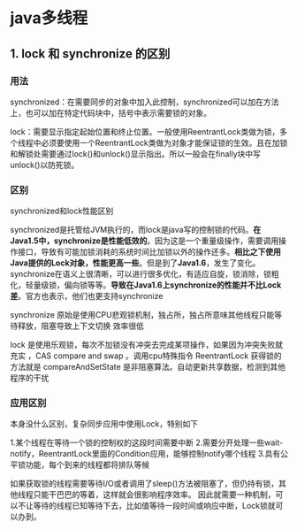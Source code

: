 # java多线程

## 1. lock 和 synchronize 的区别

### 用法
synchronized：在需要同步的对象中加入此控制，synchronized可以加在方法上，也可以加在特定代码块中，括号中表示需要锁的对象。
 
lock：需要显示指定起始位置和终止位置。一般使用ReentrantLock类做为锁，多个线程中必须要使用一个ReentrantLock类做为对象才能保证锁的生效。且在加锁和解锁处需要通过lock()和unlock()显示指出。所以一般会在finally块中写unlock()以防死锁。
 
### 区别
 
synchronized和lock性能区别

synchronized是托管给JVM执行的，而lock是java写的控制锁的代码。**在Java1.5中，synchronize是性能低效的**。因为这是一个重量级操作，需要调用操作接口，导致有可能加锁消耗的系统时间比加锁以外的操作还多。**相比之下使用Java提供的Lock对象，性能更高一些**。但是到了**Java1.6**，发生了变化。synchronize在语义上很清晰，可以进行很多优化，有适应自旋，锁消除，锁粗化，轻量级锁，偏向锁等等。**导致在Java1.6上synchronize的性能并不比Lock差**。官方也表示，他们也更支持synchronize

synchronize 原始是使用CPU悲观锁机制，独占所，独占所意味其他线程只能等待释放，阻塞导致上下文切换 效率很低

lock 是使用乐观锁，每次不加锁没有冲突去完成某项操作，如果因为冲突失败就充实  ，CAS compare and swap  。调用cpu特殊指令   ReentrantLock 获得锁的方法就是 compareAndSetState   是非阻塞算法。自动更新共享数据，检测到其他程序的干扰


### 应用区别

本身没什么区别，复杂同步应用中使用Lock，特别如下

1.某个线程在等待一个锁的控制权的这段时间需要中断
2.需要分开处理一些wait-notify，ReentrantLock里面的Condition应用，能够控制notify哪个线程
3.具有公平锁功能，每个到来的线程都将排队等候

 
 如果获取锁的线程需要等待I/O或者调用了sleep()方法被阻塞了，但仍持有锁，其他线程只能干巴巴的等着，这样就会很影响程序效率。
因此就需要一种机制，可以不让等待的线程已知等待下去，比如值等待一段时间或响应中断，Lock锁就可以办到。